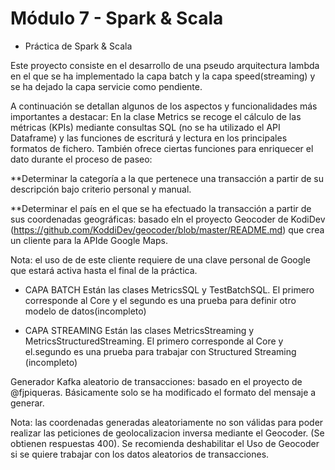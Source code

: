 # Módulo 7 - Spark & Scala

* Práctica de Spark & Scala

Este proyecto consiste en el desarrollo de una pseudo arquitectura lambda en el que se ha implementado la capa batch y la capa speed(streaming) y se ha dejado  la capa servicie como pendiente.

A continuación se detallan algunos de los aspectos y funcionalidades más importantes a destacar:
En la clase Metrics se recoge el cálculo de las métricas (KPIs) mediante consultas SQL (no se ha utilizado el API Dataframe) y las funciones de escriturá y lectura en los principales formatos de fichero. También ofrece ciertas funciones para enriquecer el dato durante el proceso de paseo:

**Determinar la categoría a la que pertenece una transacción a partir de su descripción bajo criterio personal y manual.

**Determinar el país en el que se ha efectuado la transacción a partir de sus coordenadas geográficas: basado eln el proyecto Geocoder de KodiDev (https://github.com/KoddiDev/geocoder/blob/master/README.md) que crea un cliente para la APIde Google Maps.

Nota: el uso de de este cliente requiere de una clave personal de Google que estará activa hasta el final de la práctica.

* CAPA BATCH
Están las clases MetricsSQL y TestBatchSQL. El primero corresponde al Core y el segundo es una prueba para definir otro modelo de datos(incompleto)

* CAPA STREAMING
Están las clases MetricsStreaming y MetricsStructuredStreaming. El primero corresponde al Core y el.segundo es una prueba para trabajar con Structured Streaming (incompleto)

Generador Kafka aleatorio de transacciones: basado en el proyecto de @fjpiqueras. Básicamente solo se ha modificado el formato del mensaje a generar.

Nota: las coordenadas generadas aleatoriamente no son válidas para poder realizar las peticiones de geolocalizacion inversa mediante el Geocoder. (Se obtienen respuestas 400).
Se recomienda deshabilitar el Uso de Geocoder si se quiere trabajar con los datos aleatorios de transacciones.
